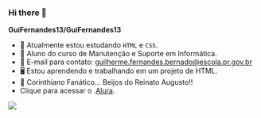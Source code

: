 ### Hi there 👋


**GuiFernandes13/GuiFernandes13** 

- 🔭 Atualmente estou estudando `HTML` e `CSS`.
- 👤 Aluno do curso de Manutenção e Suporte em Informática.
- 📧 E-mail para contato: guilherme.fernandes.bernado@escola.pr.gov.br
- 🖥️ Estou aprendendo e trabalhando em um projeto de HTML.
- 🦅 Corinthiano Fanático... Beijos do Reinato Augusto!!
- Clique para acessar o .[Alura](https://www.alura.com.br/).
  
![](https://media.tenor.com/9yy0MfToKfMAAAAd/renato-augusto-ra8.gif)

